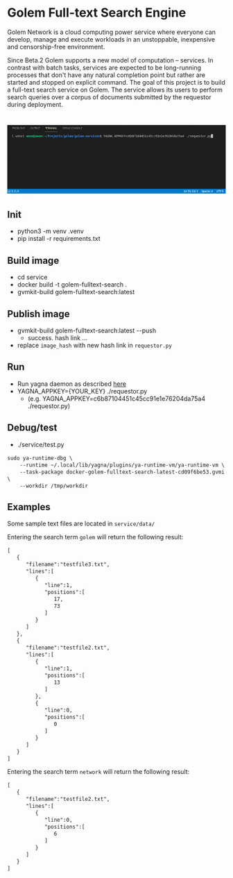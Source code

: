 # Golem Full-text Search Engine

Golem Network is a cloud computing power service where everyone can develop, manage and execute workloads in an unstoppable, inexpensive and censorship-free environment.

Since Beta.2 Golem supports a new model of computation – services. In contrast with batch tasks, services are expected to be long-running processes that don't have any natural completion point but rather are started and stopped on explicit command. The goal of this project is to build a full-text search service on Golem. The service allows its users to perform search queries over a corpus of documents submitted by the requestor during deployment.

<h1 align="center">
	<img src="assets/demo.gif" alt="Golem Full-text Search Engine Demo">
</h1>

## Init

- python3 -m venv .venv
- pip install -r requirements.txt

## Build image

- cd service
- docker build -t golem-fulltext-search .
- gvmkit-build golem-fulltext-search:latest

## Publish image

- gvmkit-build golem-fulltext-search:latest --push
    - success. hash link ...
- replace `image_hash` with new hash link in `requestor.py`

## Run

- Run yagna daemon as described [here](https://handbook.golem.network/requestor-tutorials/flash-tutorial-of-requestor-development)
- YAGNA_APPKEY={YOUR_KEY} ./requestor.py 
    - (e.g. YAGNA_APPKEY=c6b87104451c45cc91e1e76204da75a4 ./requestor.py)

## Debug/test

- ./service/test.py

```
sudo ya-runtime-dbg \
    --runtime ~/.local/lib/yagna/plugins/ya-runtime-vm/ya-runtime-vm \
    --task-package docker-golem-fulltext-search-latest-cd09f6be53.gvmi \
    --workdir /tmp/workdir
```

## Examples

Some sample text files are located in `service/data/`

Entering the search term `golem` will return the following result:

```
[
   {
      "filename":"testfile3.txt",
      "lines":[
         {
            "line":1,
            "positions":[
               17,
               73
            ]
         }
      ]
   },
   {
      "filename":"testfile2.txt",
      "lines":[
         {
            "line":1,
            "positions":[
               13
            ]
         },
         {
            "line":0,
            "positions":[
               0
            ]
         }
      ]
   }
]
```

Entering the search term `network` will return the following result:

```
[
   {
      "filename":"testfile2.txt",
      "lines":[
         {
            "line":0,
            "positions":[
               6
            ]
         }
      ]
   }
]
```